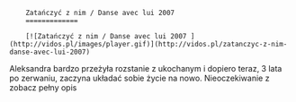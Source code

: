 
        Zatańczyć z nim / Danse avec lui 2007 
        =============
        
        [![Zatańczyć z nim / Danse avec lui 2007 ](http://vidos.pl/images/player.gif)](http://vidos.pl/zatanczyc-z-nim-danse-avec-lui-2007)
        
        
 Aleksandra bardzo przeżyła rozstanie z ukochanym i dopiero teraz, 3 lata po zerwaniu, zaczyna układać sobie życie na nowo. Nieoczekiwanie z zobacz pełny opis
    
